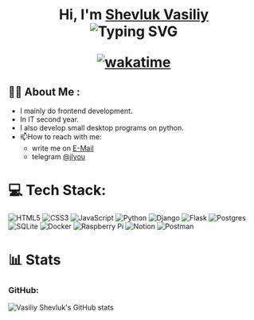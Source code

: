 <h1 align="center">Hi, I'm <a href="https://shevluk.ru/" target="_blank">Shevluk Vasiliy</a>
  
<div align="center"><img src="https://readme-typing-svg.demolab.com?font=Fira+Code&duration=4000&pause=400&center=true&width=435&lines=Frontend;JavaScript;TypeScript;React;Serverless;" alt="Typing SVG" /></div>

[![wakatime](https://wakatime.com/badge/user/93d8218d-5ac9-4ac1-bf92-3aced5ccec37.svg)](https://wakatime.com/@93d8218d-5ac9-4ac1-bf92-3aced5ccec37)

## 👨‍💻 About Me :
- I mainly do frontend development.
- In IT second year.
- I also develop small desktop programs on python.
- 📫How to reach with me:
  - write me on  [E-Mail](mailto:shevlukvp@shevluk.ru)
  - telegram [@jlyou](https://t.me/jlyou)

# 💻 Tech Stack:
![HTML5](https://img.shields.io/badge/html5-%23E34F26.svg?style=for-the-badge&logo=html5&logoColor=white) ![CSS3](https://img.shields.io/badge/css3-%231572B6.svg?style=for-the-badge&logo=css3&logoColor=white) ![JavaScript](https://img.shields.io/badge/-JavaScript-yellow?style=for-the-badge&)
  ![Python](https://img.shields.io/badge/python-3670A0?style=for-the-badge&logo=python&logoColor=ffdd54) ![Django](https://img.shields.io/badge/django-%23092E20.svg?style=for-the-badge&logo=django&logoColor=white) ![Flask](https://img.shields.io/badge/flask-%23000.svg?style=for-the-badge&logo=flask&logoColor=white) ![Postgres](https://img.shields.io/badge/postgres-%23316192.svg?style=for-the-badge&logo=postgresql&logoColor=white) ![SQLite](https://img.shields.io/badge/sqlite-%2307405e.svg?style=for-the-badge&logo=sqlite&logoColor=white) ![Docker](https://img.shields.io/badge/docker-%230db7ed.svg?style=for-the-badge&logo=docker&logoColor=white) ![Raspberry Pi](https://img.shields.io/badge/-RaspberryPi-C51A4A?style=for-the-badge&logo=Raspberry-Pi) ![Notion](https://img.shields.io/badge/Notion-%23000000.svg?style=for-the-badge&logo=notion&logoColor=white) ![Postman](https://img.shields.io/badge/Postman-FF6C37?style=for-the-badge&logo=postman&logoColor=white)


# 📊 Stats
### GitHub:
![Vasiliy Shevluk's GitHub stats](https://github-readme-stats.vercel.app/api?username=MrBallonvas&theme=cobalt&show_icons=true)

